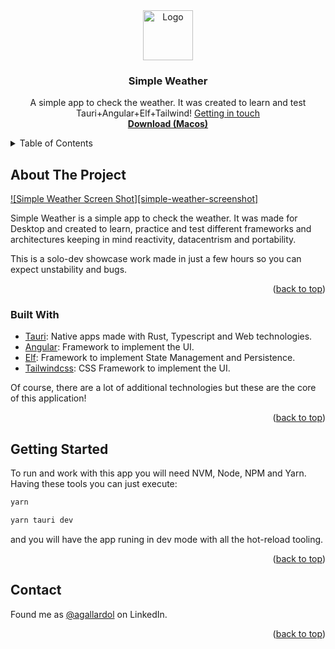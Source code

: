 <div align="center">
  <a href="https://github.com/agallardol/simple-weather">
    <img src="src-tauri/Square310x310Logo.png" alt="Logo" width="80" height="80">
  </a>

  <h3 align="center">Simple Weather</h3>

  <p align="center">
    A simple app to check the weather. It was created to learn and test Tauri+Angular+Elf+Tailwind!
    <a href="https://www.linkedin.com/in/agallardol/">Getting in touch</a>
    <br />
    <a href="https://raw.githubusercontent.com/agallardol/simple-weather/main/readme-assets/Simple weather.app"><strong>Download (Macos)</strong></a>
  </p>
</div>



<!-- TABLE OF CONTENTS -->
<details>
  <summary>Table of Contents</summary>
  <ol>
    <li>
      <a href="#about-the-project">About The Project</a>
      <ul>
        <li><a href="#built-with">Built With</a></li>
      </ul>
    </li>
    <li>
      <a href="#getting-started">Getting Started</a>
    </li>
    <li><a href="#contact">Contact</a></li>
  </ol>
</details>



<!-- ABOUT THE PROJECT -->
## About The Project

[![Simple Weather Screen Shot][simple-weather-screenshot]](readme-assets/app.png)

Simple Weather is a simple app to check the weather. It was made for Desktop and created to learn, practice and test different frameworks and architectures keeping in mind reactivity, datacentrism and portability.

This is a solo-dev showcase work made in just a few hours so you can expect unstability and bugs.

<p align="right">(<a href="#readme-top">back to top</a>)</p>


### Built With

* [Tauri](https://tauri.app/): Native apps made with Rust, Typescript and Web technologies.
* [Angular](https://angular.io/): Framework to implement the UI.
* [Elf](https://ngneat.github.io/elf/): Framework to implement State Management and Persistence.
* [Tailwindcss](https://tailwindcss.com/): CSS Framework to implement the UI.

Of course, there are a lot of additional technologies but these are the core of this application!

<p align="right">(<a href="#readme-top">back to top</a>)</p>


<!-- GETTING STARTED -->
## Getting Started

To run and work with this app you will need NVM, Node, NPM and Yarn. Having these tools you can just execute:

```sh
yarn
```
```sh
yarn tauri dev
```

and you will have the app runing in dev mode with all the hot-reload tooling.


<p align="right">(<a href="#readme-top">back to top</a>)</p>


<!-- CONTACT -->
## Contact

Found me as [@agallardol](https://www.linkedin.com/in/agallardol/) on LinkedIn.

<p align="right">(<a href="#readme-top">back to top</a>)</p>


